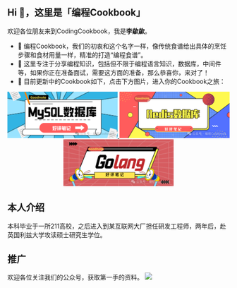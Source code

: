 ## Hi 👋，这里是「编程Cookbook」

欢迎各位朋友来到CodingCookbook，我是**李歘歘**。

- 👯 编程Cookbook，我们的初衷和这个名字一样，像传统食谱给出具体的烹饪步骤和食材用量一样，精准的打造“编程食谱”。
- 🔭 这里专注于分享编程知识，包括但不限于编程语言知识，数据库，中间件等，如果你正在准备面试，需要这方面的准备，那么恭喜你，来对了！
- 🌱 目前更新中的Cookbook如下，点击下方图片，进入你的Cookbook之旅：
<div align="center">
  <a href="https://github.com/CodingCookbook/MySQL">
    <img src="https://github.com/CodingCookbook/CodingCookbook/blob/main/File/MySQL.png" width="250">
  </a>
  <a href="https://github.com/CodingCookbook/Redis">
    <img src="https://github.com/CodingCookbook/CodingCookbook/blob/main/File/Redis.png" width="250">
  </a>
  <a href="https://github.com/CodingCookbook/Go">
    <img src="https://github.com/CodingCookbook/CodingCookbook/blob/main/File/Go.png" width="250">
  </a>
</div>


## 本人介绍
本科毕业于一所211高校，之后进入到某互联网大厂担任研发工程师，两年后，赴英国利兹大学攻读硕士研究生学位。

## 推广
欢迎各位关注我们的公众号，获取第一手的资料。
![](https://github.com/CodingCookbook/Go/blob/main/File/gzh.png)


<!--
**CodingCookbook/CodingCookbook** is a ✨ _special_ ✨ repository because its `README.md` (this file) appears on your GitHub profile.

Here are some ideas to get you started:

- 🔭 I’m currently working on ...
- 🌱 I’m currently learning ...
- 👯 I’m looking to collaborate on ...
- 🤔 I’m looking for help with ...
- 💬 Ask me about ...
- 📫 How to reach me: ...
- 😄 Pronouns: ...
- ⚡ Fun fact: ...
-->
